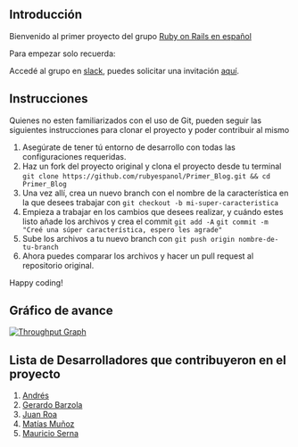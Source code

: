 
## Introducción

Bienvenido al primer proyecto del grupo [Ruby on Rails en español](https://www.facebook.com/groups/rubyonrailsespa/)

Para empezar solo recuerda:

Accedé al grupo en [slack](https://rubyonrailsespanol.slack.com/messages/general/), puedes solicitar una invitación [aquí](https://ror-es-invitation.herokuapp.com/).

## Instrucciones

Quienes no esten familiarizados con el uso de Git, pueden seguir las siguientes instrucciones para clonar el proyecto y poder contribuir al mismo

1. Asegúrate de tener tú entorno de desarrollo con todas las configuraciones requeridas.
2. Haz un fork del proyecto original y clona el proyecto desde tu terminal `git clone https://github.com/rubyespanol/Primer_Blog.git && cd Primer_Blog`
3. Una vez allí, crea un nuevo branch con el nombre de la característica en la que desees trabajar con ```git checkout -b mi-super-caracteristica```
4. Empieza a trabajar en los cambios que desees realizar, y cuándo estes listo añade los archivos y crea el commit `git add -A` `git commit -m "Creé una súper característica, espero les agrade"`
5. Sube los archivos a tu nuevo branch con `git push origin nombre-de-tu-branch`
6. Ahora puedes comparar los archivos y hacer un pull request al repositorio original.

Happy coding!

## Gráfico de avance

[![Throughput Graph](https://graphs.waffle.io/rubyespanol/Primer_Blog/throughput.svg)](https://waffle.io/rubyespanol/Primer_Blog/metrics)


## Lista de Desarrolladores que contribuyeron en el proyecto

1. [Andrés](https://github.com/Oxyrus)
2. [Gerardo Barzola](https://github.com/gbarzola)
3. [Juan Roa](https://github.com/roadev)
4. [Matías Muñoz](https://github.com/Writkas)
5. [Mauricio Serna](https://github.com/FMauricioS)